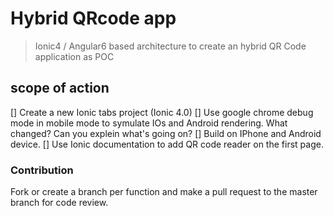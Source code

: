 # Hybrid QRcode app
> Ionic4 / Angular6 based architecture to create an hybrid QR Code application as POC

## scope of action
[] Create a new Ionic tabs project (Ionic 4.0)
[] Use google chrome debug mode in mobile mode to symulate IOs and Android rendering. What changed? Can you explein what's going on?
[] Build on IPhone and Android device.
[] Use Ionic documentation to add QR code reader on the first page.

### Contribution

Fork or create a branch per function and make a pull request to the master branch for code review.
